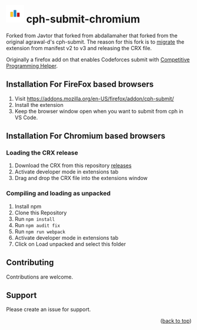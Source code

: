<h1 id="cph-submit-chromium">
    <img src=icon-48.png alt="ICON"> cph-submit-chromium
</h1>

Forked from Javtor that forked from abdallamaher that forked from the original agrawal-d's cph-submit.
The reason for this fork is to [migrate](https://developer.chrome.com/docs/extensions/develop/migrate) the extension from manifest v2 to v3 and releasing the CRX file.

Originally a firefox add on that enables Codeforces submit with [Competitive Programming Helper](https://github.com/agrawal-d/cph).




## Installation For FireFox based browsers

1. Visit https://addons.mozilla.org/en-US/firefox/addon/cph-submit/
1. Install the extension
1. Keep the browser window open when you want to submit from cph in VS Code.

## Installation For Chromium based browsers

### Loading the CRX release

1. Download the CRX from this repository [releases](https://github.com/ArielParra/cph-submit-chromium/releases)
1. Activate developer mode in extensions tab
1. Drag and drop the CRX file into the extensions window

### Compiling and loading as unpacked

1. Install npm
1. Clone this Repository
1. Run ```npm install```
1. Run ```npm audit fix```
1. Run ```npm run webpack```
1. Activate developer mode in extensions tab
1. Click on Load unpacked and select this folder


## Contributing

Contributions are welcome.

## Support

Please create an issue for support.

<p align="right">(<a href="#cph-submit-chromium">back to top</a>)</p>
